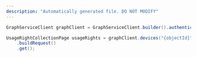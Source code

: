 ```yaml
---
description: "Automatically generated file. DO NOT MODIFY"
---
```

<!-- markdownlint-disable MD041 -->

```java
GraphServiceClient graphClient = GraphServiceClient.builder().authenticationProvider( authProvider ).buildClient();

UsageRightCollectionPage usageRights = graphClient.devices("{objectId}").usageRights()
    .buildRequest()
    .get();
```
